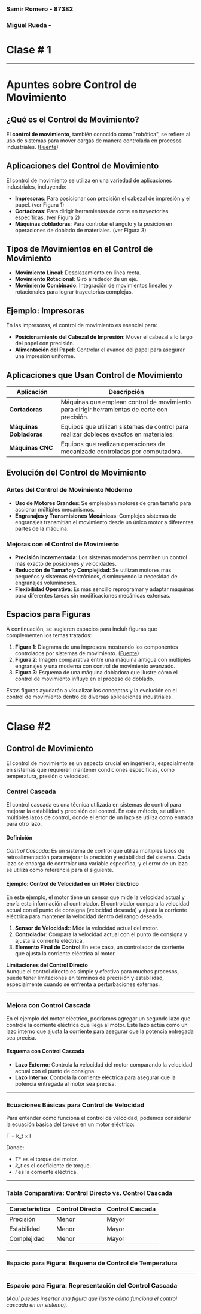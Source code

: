 ### Samir Romero - 87382
### Miguel Rueda -

# Clase # 1

---

# Apuntes sobre Control de Movimiento

## ¿Qué es el Control de Movimiento?

El **control de movimiento**, también conocido como "robótica", se refiere al uso de sistemas para mover cargas de manera controlada en procesos industriales. ([Fuente](https://www.a-m-c.com/es/vista-general-del-control-de-movimiento/?utm_source=chatgpt.com))

## Aplicaciones del Control de Movimiento

El control de movimiento se utiliza en una variedad de aplicaciones industriales, incluyendo:

- **Impresoras**: Para posicionar con precisión el cabezal de impresión y el papel. (ver Figura 1)
- **Cortadoras**: Para dirigir herramientas de corte en trayectorias específicas. (ver Figura 2)
- **Máquinas dobladoras**: Para controlar el ángulo y la posición en operaciones de doblado de materiales. (ver Figura 3)

## Tipos de Movimientos en el Control de Movimiento

- **Movimiento Lineal**: Desplazamiento en línea recta.
- **Movimiento Rotacional**: Giro alrededor de un eje.
- **Movimiento Combinado**: Integración de movimientos lineales y rotacionales para lograr trayectorias complejas.

## Ejemplo: Impresoras

En las impresoras, el control de movimiento es esencial para:

- **Posicionamiento del Cabezal de Impresión**: Mover el cabezal a lo largo del papel con precisión.
- **Alimentación del Papel**: Controlar el avance del papel para asegurar una impresión uniforme.

## Aplicaciones que Usan Control de Movimiento

| Aplicación           | Descripción                                                                                 |
|----------------------|---------------------------------------------------------------------------------------------|
| **Cortadoras**       | Máquinas que emplean control de movimiento para dirigir herramientas de corte con precisión.|
| **Máquinas Dobladoras** | Equipos que utilizan sistemas de control para realizar dobleces exactos en materiales.    |
| **Máquinas CNC**     | Equipos que realizan operaciones de mecanizado controladas por computadora.                 |

## Evolución del Control de Movimiento

### Antes del Control de Movimiento Moderno

- **Uso de Motores Grandes**: Se empleaban motores de gran tamaño para accionar múltiples mecanismos.
- **Engranajes y Transmisiones Mecánicas**: Complejos sistemas de engranajes transmitían el movimiento desde un único motor a diferentes partes de la máquina.

### Mejoras con el Control de Movimiento

- **Precisión Incrementada**: Los sistemas modernos permiten un control más exacto de posiciones y velocidades.
- **Reducción de Tamaño y Complejidad**: Se utilizan motores más pequeños y sistemas electrónicos, disminuyendo la necesidad de engranajes voluminosos.
- **Flexibilidad Operativa**: Es más sencillo reprogramar y adaptar máquinas para diferentes tareas sin modificaciones mecánicas extensas.

## Espacios para Figuras

A continuación, se sugieren espacios para incluir figuras que complementen los temas tratados:

1. **Figura 1**: Diagrama de una impresora mostrando los componentes controlados por sistemas de movimiento.
   ([Fuente](esquema1.png))
3. **Figura 2**: Imagen comparativa entre una máquina antigua con múltiples engranajes y una moderna con control de movimiento avanzado.
4. **Figura 3**: Esquema de una máquina dobladora que ilustre cómo el control de movimiento influye en el proceso de doblado.

Estas figuras ayudarán a visualizar los conceptos y la evolución en el control de movimiento dentro de diversas aplicaciones industriales.

---

# Clase #2

## Control de Movimiento
El control de movimiento es un aspecto crucial en ingeniería, especialmente en sistemas que requieren mantener condiciones específicas, como temperatura, presión o velocidad.

### Control Cascada
El control cascada es una técnica utilizada en sistemas de control para mejorar la estabilidad y precisión del control. En este método, se utilizan múltiples lazos de control, donde el error de un lazo se utiliza como entrada para otro lazo.

#### Definición
*Control Cascada*: Es un sistema de control que utiliza múltiples lazos de retroalimentación para mejorar la precisión y estabilidad del sistema. Cada lazo se encarga de controlar una variable específica, y el error de un lazo se utiliza como referencia para el siguiente.

#### Ejemplo: Control de Velocidad en un Motor Eléctrico
En este ejemplo, el motor tiene un sensor que mide la velocidad actual y envía esta información al controlador. El controlador compara la velocidad actual con el punto de consigna (velocidad deseada) y ajusta la corriente eléctrica para mantener la velocidad dentro del rango deseado.

1. **Sensor de Velocidad:**: Mide la velocidad actual del motor.
2. **Controlador**: Compara la velocidad actual con el punto de consigna y ajusta la corriente eléctrica.
3. **Elemento Final de Control**:En este caso, un controlador de corriente que ajusta la corriente eléctrica al motor.

**Limitaciones del Control Directo**  
Aunque el control directo es simple y efectivo para muchos procesos, puede tener limitaciones en términos de precisión y estabilidad, especialmente cuando se enfrenta a perturbaciones externas.

---

### Mejora con Control Cascada
En el ejemplo del motor eléctrico, podríamos agregar un segundo lazo que controle la corriente eléctrica que llega al motor. Este lazo actúa como un lazo interno que ajusta la corriente para asegurar que la potencia entregada sea precisa.

#### Esquema con Control Cascada
- **Lazo Externo**: Controla la velocidad del motor comparando la velocidad actual con el punto de consigna.
- **Lazo Interno**: Controla la corriente eléctrica para asegurar que la potencia entregada al motor sea precisa.

---

### Ecuaciones Básicas para Control de Velocidad
Para entender cómo funciona el control de velocidad, podemos considerar la ecuación básica del torque en un motor eléctrico:

   T = k_t × I

   
Donde:
- T* es el torque del motor.
- *k_t* es el coeficiente de torque.
- *I* es la corriente eléctrica.

---

### Tabla Comparativa: Control Directo vs. Control Cascada

| Característica | Control Directo | Control Cascada |
|----------------|-----------------|-----------------|
| Precisión      | Menor           | Mayor           |
| Estabilidad    | Menor           | Mayor           |
| Complejidad    | Menor           | Mayor           |

---

### Espacio para Figura: Esquema de Control de Temperatura


---

### Espacio para Figura: Representación del Control Cascada
*(Aquí puedes insertar una figura que ilustre cómo funciona el control cascada en un sistema).*
